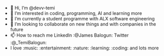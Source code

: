 - 👋 Hi, I’m @devv-temi
- 👀 I’m interested in coding, programming, AI and learning more
- 🌱 I’m currently a student programme with ALX software engineering
- 💞️ I’m looking to collaborate on new things and with companies in the future
- 📫 How to reach me LinkedIn :@James Balogun: Twitter :@_TemiBalogun: 
- I love :music: :entertainment: :nature: :learning: :coding: and lots more

<!---
devv-temi/devv-temi is a ✨ special ✨ repository because its `README.md` (this file) appears on your GitHub profile.
You can click the Preview link to take a look at your changes.
--->
